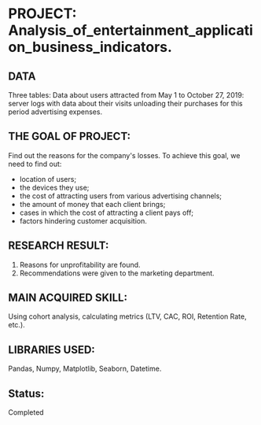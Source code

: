 # PROJECT: Analysis_of_entertainment_application_business_indicators.

## DATA
Three tables:
Data about users attracted from May 1 to October 27, 2019: server logs with data about their visits
unloading their purchases for this period
advertising expenses.

## THE GOAL OF PROJECT:
Find out the reasons for the company's losses.
To achieve this goal, we need to find out:
- location of users;
- the devices they use;
- the cost of attracting users from various advertising channels;
- the amount of money that each client brings;
- cases in which the cost of attracting a client pays off;
- factors hindering customer acquisition.

## RESEARCH RESULT:
1. Reasons for unprofitability are found.
2. Recommendations were given to the marketing department.

## MAIN ACQUIRED SKILL:
Using cohort analysis, calculating metrics (LTV, CAC, ROI, Retention Rate, etc.).

## LIBRARIES USED:
Pandas, Numpy, Matplotlib, Seaborn, Datetime.

## Status:
Completed